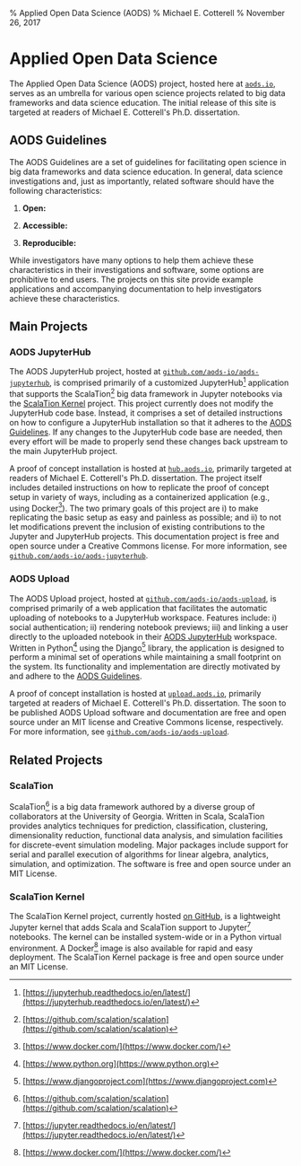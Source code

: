 % Applied Open Data Science (AODS)
% Michael E. Cotterell
% November 26, 2017

# Applied Open Data Science

The Applied Open Data Science (AODS) project, hosted here at [`aods.io`](http://aods.io/), serves as an umbrella for various open science projects related to big data frameworks and data science education.
The initial release of this site is targeted at readers of Michael E. Cotterell's Ph.D. dissertation.

## AODS Guidelines

The AODS Guidelines are a set of guidelines for facilitating open science in big data frameworks and data science education.
In general, data science investigations and, just as importantly, related software should have the following characteristics:

1. **Open:**

2. **Accessible:**

3. **Reproducible:**

While investigators have many options to help them achieve these characteristics in their investigations and software, some options are prohibitive to end users.
The projects on this site provide example applications and accompanying documentation to help investigators achieve these characteristics.

## Main Projects

### AODS JupyterHub

The AODS JupyterHub project, hosted at [`github.com/aods-io/aods-jupyterhub`](https://github.com/aods-io/aods-jupyterhub), is comprised primarily of a customized JupyterHub[^jupyterhub] application that supports the ScalaTion[^scalation] big data framework in Jupyter notebooks via the [ScalaTion Kernel](#scalation-kernel) project.
This project currently does not modify the JupyterHub code base.
Instead, it comprises a set of detailed instructions on how to configure a JupyterHub installation so that it adheres to the [AODS Guidelines](#aods-guidelines).
If any changes to the JupyterHub code base are needed, then every effort will be made to properly send these changes back upstream to the main JupyterHub project.

A proof of concept installation is hosted at [`hub.aods.io`](http://hub.aods.io/), primarily targeted at readers of Michael E. Cotterell's Ph.D. dissertation.
The project itself includes detailed instructions on how to replicate the proof of concept setup in variety of ways, including as a containerized application (e.g., using Docker[^docker]).
The two primary goals of this project are i) to make replicating the basic setup as easy and painless as possible; and ii) to not let modifications prevent the inclusion of existing contributions to the Jupyter and JupyterHub projects.
This documentation project is free and open source under a Creative Commons license.
For more information, see [`github.com/aods-io/aods-jupyterhub`](https://github.com/aods-io/aods-jupyterhub).

[^jupyterhub]: [https://jupyterhub.readthedocs.io/en/latest/](https://jupyterhub.readthedocs.io/en/latest/)
[^scalation]: [https://github.com/scalation/scalation](https://github.com/scalation/scalation)

### AODS Upload

The AODS Upload project, hosted at [`github.com/aods-io/aods-upload`](https://github.com/aods-io/aods-upload), is comprised primarily of a web application that facilitates the automatic uploading of notebooks to a JupyterHub workspace.
Features include: i) social authentication; ii) rendering notebook previews; iii) and linking a user directly to the uploaded notebook in their [AODS JupyterHub](#aods-jupyterhub) workspace.
Written in Python[^python] using the Django[^django] library, the application is designed to perform a minimal set of operations while maintaining a small footprint on the system.
Its functionality and implementation are directly motivated by and adhere to the [AODS Guidelines](#aods-guidelines).

A proof of concept installation is hosted at [`upload.aods.io`](http://upload.aods.io), primarily targeted at readers of Michael E. Cotterell's Ph.D. dissertation.
The soon to be published AODS Upload software and documentation are free and open source under an MIT license and Creative Commons license, respectively.
For more information, see [`github.com/aods-io/aods-upload`](https://github.com/aods-io/aods-upload).

[^python]: [https://www.python.org](https://www.python.org)
[^django]: [https://www.djangoproject.com](https://www.djangoproject.com)

<!---
### AODS Cloud

*Coming soon!*

The AODS Cloud project, soon to be hosted at [`github.com/aods-io/aods-upload`], is a web application that makes it easier for users to manage, share, and publish the notebook files in a JupyterHub workspace.
Features will include: i) social publishing (e.g., using GitHub); ii) basic file management; and iii) integration with [AODS JupyterHub](#aods-jupyterhub) and [AODS Upload](#aods-upload).
Written in Python[^python] using the Django[^django] library, the application is designed to perform a minimal set of operations while maintaining a small footprint on the system.
Its functionality and implementation are directly motivated by and adhere to the [AODS Guidelines](#aods-guidelines).

A proof of concept installation *will be hosted* at [`cloud.aods.io`](#), primarily targeted at readers of Michael E. Cotterell's Ph.D. dissertation.
The soon to be published AODS Cloud software and documentation are free and open source under an MIT license and Creative Commons license, respectively.
For more information, see [`github.com/aods-io/aods-cloud`](#).
-->

## Related Projects

### ScalaTion

ScalaTion[^scalation] is a big data framework authored by a diverse group of collaborators at the University of Georgia.
Written in Scala, ScalaTion provides analytics techniques for prediction, classification, clustering, dimensionality reduction, functional data analysis, and simulation facilities for discrete-event simulation modeling. 
Major packages include support for serial and parallel execution of algorithms for linear algebra, analytics, simulation, and optimization. 
The software is free and open source under an MIT License.

### ScalaTion Kernel

The ScalaTion Kernel project, currently hosted [on GitHub](https://github.com/scalation/scalation_kernel), is a lightweight Jupyter kernel that adds Scala and ScalaTion support to Jupyter[^jupyter] notebooks.
The kernel can be installed system-wide or in a Python virtual environment.
A Docker[^docker] image is also available for rapid and easy deployment.
The ScalaTion Kernel package is free and open source under an MIT License.

[^jupyter]: [https://jupyter.readthedocs.io/en/latest/](https://jupyter.readthedocs.io/en/latest/)
[^docker]: [https://www.docker.com/](https://www.docker.com/)
